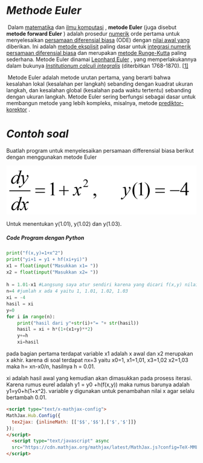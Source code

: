 # *Methode Euler*

​	Dalam [matematika](https://translate.googleusercontent.com/translate_c?client=srp&depth=1&hl=id&rurl=translate.google.com&sl=en&sp=nmt4&tl=id&u=https://en.m.wikipedia.org/wiki/Mathematics&usg=ALkJrhjDWC7mFYv9qZjq7EpYkcEL9stHPA) dan [ilmu komputasi](https://translate.googleusercontent.com/translate_c?client=srp&depth=1&hl=id&rurl=translate.google.com&sl=en&sp=nmt4&tl=id&u=https://en.m.wikipedia.org/wiki/Computational_science&usg=ALkJrhhMvXEENQGAcZ8rfwcBV1ty27UwVg) , **metode Euler** (juga disebut **metode forward Euler** ) adalah prosedur [numerik](https://translate.googleusercontent.com/translate_c?client=srp&depth=1&hl=id&rurl=translate.google.com&sl=en&sp=nmt4&tl=id&u=https://en.m.wikipedia.org/wiki/Numerical_analysis&usg=ALkJrhiHNA08sVwe_pQQoM47EMj_WihQUw) orde pertama untuk menyelesaikan [persamaan diferensial biasa](https://translate.googleusercontent.com/translate_c?client=srp&depth=1&hl=id&rurl=translate.google.com&sl=en&sp=nmt4&tl=id&u=https://en.m.wikipedia.org/wiki/Ordinary_differential_equation&usg=ALkJrhj5IdtWdujDH-_1GB2stUS1e1jHQw) (ODE) dengan [nilai awal yang](https://translate.googleusercontent.com/translate_c?client=srp&depth=1&hl=id&rurl=translate.google.com&sl=en&sp=nmt4&tl=id&u=https://en.m.wikipedia.org/wiki/Initial_value_problem&usg=ALkJrhhMCcGHiTFoHZ-fNHkePEgI-kBdsQ) diberikan. Ini adalah [metode eksplisit](https://translate.googleusercontent.com/translate_c?client=srp&depth=1&hl=id&rurl=translate.google.com&sl=en&sp=nmt4&tl=id&u=https://en.m.wikipedia.org/wiki/Explicit_and_implicit_methods&usg=ALkJrhgMyCOq0YQEYnoWkMzViVyiGMLwIA) paling dasar untuk [integrasi numerik persamaan diferensial biasa](https://translate.googleusercontent.com/translate_c?client=srp&depth=1&hl=id&rurl=translate.google.com&sl=en&sp=nmt4&tl=id&u=https://en.m.wikipedia.org/wiki/Numerical_ordinary_differential_equations&usg=ALkJrhhSiv-erFNcLX_saKOf2cHK4Shl4w) dan merupakan [metode Runge-Kutta](https://translate.googleusercontent.com/translate_c?client=srp&depth=1&hl=id&rurl=translate.google.com&sl=en&sp=nmt4&tl=id&u=https://en.m.wikipedia.org/wiki/Runge%E2%80%93Kutta_method&usg=ALkJrhhwIzjYIcv_nVtmKWsBcjP7a4mMbA) paling sederhana. Metode Euler dinamai [Leonhard Euler](https://translate.googleusercontent.com/translate_c?client=srp&depth=1&hl=id&rurl=translate.google.com&sl=en&sp=nmt4&tl=id&u=https://en.m.wikipedia.org/wiki/Leonhard_Euler&usg=ALkJrhjB04743Oiy6h6I7qfgSNgAYSz2PQ) , yang memperlakukannya dalam bukunya *[Institutionum calculi integralis](https://translate.googleusercontent.com/translate_c?client=srp&depth=1&hl=id&rurl=translate.google.com&sl=en&sp=nmt4&tl=id&u=https://en.m.wikipedia.org/wiki/Institutionum_calculi_integralis&usg=ALkJrhh1Tc89QNZTcWuB1Co8divPc4WEgg)* (diterbitkan 1768-1870). [[1\]](https://translate.googleusercontent.com/translate_c?client=srp&depth=1&hl=id&rurl=translate.google.com&sl=en&sp=nmt4&tl=id&u=https://en.m.wikipedia.org/wiki/Euler_method&usg=ALkJrhhvr5EDmqbzf3GyrdrsZEj2XNIOcw#cite_note-1)

​	Metode Euler adalah metode urutan pertama, yang berarti bahwa kesalahan lokal (kesalahan per langkah) sebanding dengan kuadrat ukuran langkah, dan kesalahan global (kesalahan pada waktu tertentu) sebanding dengan ukuran langkah. Metode Euler sering berfungsi sebagai dasar untuk membangun metode yang lebih kompleks, misalnya, metode [prediktor-korektor](https://translate.googleusercontent.com/translate_c?client=srp&depth=1&hl=id&rurl=translate.google.com&sl=en&sp=nmt4&tl=id&u=https://en.m.wikipedia.org/wiki/Predictor%E2%80%93corrector_method&usg=ALkJrhiJ-Z8eEH6Wlelmm5peOsKLX4f0Vw) .



# *Contoh soal*

Buatlah program untuk menyelesaikan persamaan differensial biasa berikut dengan menggunakan metode Euler

![](soal.png)



Untuk menentukan y(1.01), y(1.02) dan y(1.03).



##### Code Program dengan Python

```python
print("f(x,y)=1+x^2")
print("yi+1 = y1 + hf(xi+yi)")
x1 = float(input("Masukkan x1= "))
x2 = float(input("Masukkan x2= "))

h = 1.01-x1 #Langsung saya atur sendiri karena yang dicari f(x,y) nilai x-nya=1.01
n=4 #jumlah x ada 4 yaitu 1, 1.01, 1.02, 1.03
xi = -4
hasil = xi
y=0
for i in range(n):
    print("hasil dari y"+str(i)+"= "+ str(hasil))
    hasil = xi + h*(1+(x1+y)**2)
    y+=h
    xi=hasil
```



pada bagian pertama terdapat variable x1 adalah x awal dan x2 merupakan x akhir. karena di soal terdapat nx=3 yaitu x0=1, x1=1,01, x3=1,02 x2=1,03 maka h= xn-x0/n, hasilnya h = 0.01.

xi adalah hasil awal yang kemudian akan dimasukkan pada prosess iterasi. Karena rumus eurel adalah y1 = y0 +h(f(x,y)) maka rumus barunya adalah y1=y0+h(1+x^2). variable y digunakan untuk penambahan nilai x agar selalu bertambah 0.01.











```html
<script type="text/x-mathjax-config">
MathJax.Hub.Config({
  tex2jax: {inlineMath: [['$$','$$'],['$','$']]}
});
</script>
  <script type="text/javascript" async
  src="https://cdn.mathjax.org/mathjax/latest/MathJax.js?config=TeX-MML-AM_CHTML">
</script>
```

